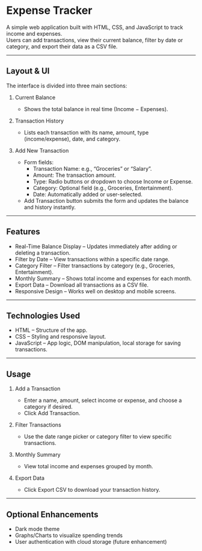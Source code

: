 # Expense Tracker

A simple web application built with HTML, CSS, and JavaScript to track income and expenses.  
Users can add transactions, view their current balance, filter by date or category, and export their data as a CSV file.

---

## Layout & UI

The interface is divided into three main sections:

1. Current Balance  
   - Shows the total balance in real time (Income − Expenses).

2. Transaction History  
   - Lists each transaction with its name, amount, type (income/expense), date, and category.

3. Add New Transaction  
   - Form fields:
     - Transaction Name: e.g., “Groceries” or “Salary”.
     - Amount: The transaction amount.
     - Type: Radio buttons or dropdown to choose Income or Expense.
     - Category: Optional field (e.g., Groceries, Entertainment).
     - Date: Automatically added or user-selected.
   - Add Transaction button submits the form and updates the balance and history instantly.

---

## Features

- Real-Time Balance Display – Updates immediately after adding or deleting a transaction.  
- Filter by Date – View transactions within a specific date range.  
- Category Filter – Filter transactions by category (e.g., Groceries, Entertainment).  
- Monthly Summary – Shows total income and expenses for each month.  
- Export Data – Download all transactions as a CSV file.  
- Responsive Design – Works well on desktop and mobile screens.

---

## Technologies Used
- HTML – Structure of the app.
- CSS – Styling and responsive layout.
- JavaScript – App logic, DOM manipulation, local storage for saving transactions.

---

## Usage

1. Add a Transaction  
   - Enter a name, amount, select income or expense, and choose a category if desired.
   - Click Add Transaction.

2. Filter Transactions  
   - Use the date range picker or category filter to view specific transactions.

3. Monthly Summary  
   - View total income and expenses grouped by month.

4. Export Data  
   - Click Export CSV to download your transaction history.

---

## Optional Enhancements
- Dark mode theme
- Graphs/Charts to visualize spending trends
- User authentication with cloud storage (future enhancement)
